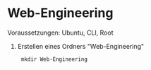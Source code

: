 # Web-Engineering


Voraussetzungen:
Ubuntu, CLI, Root

1. Erstellen eines Ordners "Web-Engineering"<p>
``` mkdir Web-Engineering```

